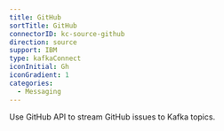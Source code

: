 ```yaml
---
title: GitHub
sortTitle: GitHub
connectorID: kc-source-github
direction: source
support: IBM
type: kafkaConnect
iconInitial: Gh
iconGradient: 1
categories:
  - Messaging
---
```


Use GitHub API to stream GitHub issues to Kafka topics.
